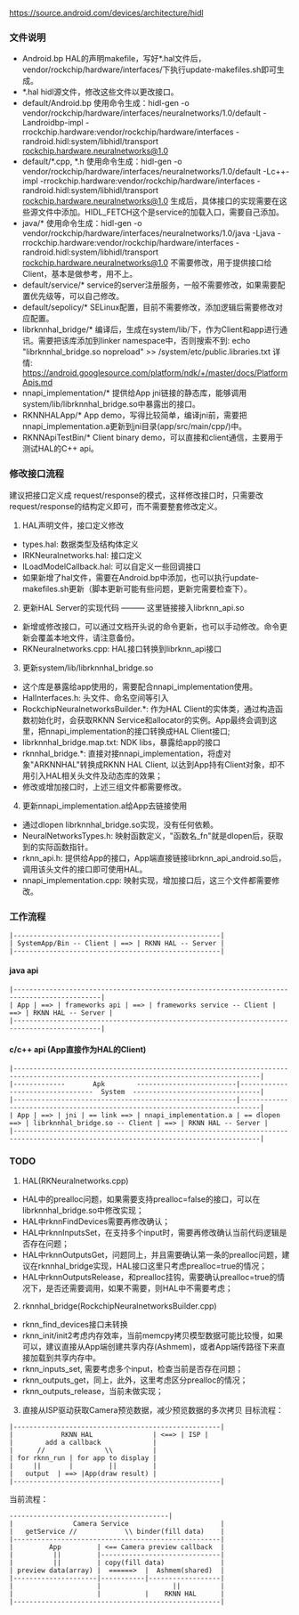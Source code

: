 https://source.android.com/devices/architecture/hidl

### 文件说明

- Android.bp
  HAL的声明makefile，写好*.hal文件后，vendor/rockchip/hardware/interfaces/下执行update-makefiles.sh即可生成。
- *.hal
  hidl源文件，修改这些文件以更改接口。
- default/Android.bp 
  使用命令生成：hidl-gen -o vendor/rockchip/hardware/interfaces/neuralnetworks/1.0/default -Landroidbp-impl -rrockchip.hardware:vendor/rockchip/hardware/interfaces -randroid.hidl:system/libhidl/transport rockchip.hardware.neuralnetworks@1.0
- default/*.cpp, *.h
  使用命令生成：hidl-gen -o vendor/rockchip/hardware/interfaces/neuralnetworks/1.0/default -Lc++-impl -rrockchip.hardware:vendor/rockchip/hardware/interfaces -randroid.hidl:system/libhidl/transport rockchip.hardware.neuralnetworks@1.0
  生成后，具体接口的实现需要在这些源文件中添加。HIDL_FETCH这个是service的加载入口，需要自己添加。
- java/*
  使用命令生成：hidl-gen -o vendor/rockchip/hardware/interfaces/neuralnetworks/1.0/java -Ljava -rrockchip.hardware:vendor/rockchip/hardware/interfaces -randroid.hidl:system/libhidl/transport rockchip.hardware.neuralnetworks@1.0
  不需要修改，用于提供接口给Client，基本是做参考，用不上。
- default/service/*
  service的server注册服务，一般不需要修改，如果需要配置优先级等，可以自己修改。
- default/sepolicy/*
  SELinux配置，目前不需要修改，添加逻辑后需要修改对应配置。
- librknnhal_bridge/*
  编译后，生成在system/lib/下，作为Client和app进行通讯。需要把该库添加到linker namespace中，否则搜索不到: echo "librknnhal_bridge.so nopreload" >> /system/etc/public.libraries.txt
  详情: https://android.googlesource.com/platform/ndk/+/master/docs/PlatformApis.md
- nnapi_implementation/*
  提供给App jni链接的静态库，能够调用system/lib/librknnhal_bridge.so中暴露出的接口。
- RKNNHALApp/*
  App demo，写得比较简单，编译jni前，需要把nnapi_implementation.a更新到jni目录(app/src/main/cpp/)中。
- RKNNApiTestBin/*
  Client binary demo，可以直接和client通信，主要用于测试HAL的C++ api。

### 修改接口流程
建议把接口定义成 request/response的模式，这样修改接口时，只需要改request/response的结构定义即可，而不需要整套修改定义。
1. HAL声明文件，接口定义修改
- types.hal: 数据类型及结构体定义
- IRKNeuralnetworks.hal: 接口定义
- ILoadModelCallback.hal: 可以自定义一些回调接口
- 如果新增了hal文件，需要在Android.bp中添加，也可以执行update-makefiles.sh更新（脚本更新可能有些问题，更新完需要检查下）。

2. 更新HAL Server的实现代码 ——— 这里链接接入librknn_api.so
- 新增或修改接口，可以通过文档开头说的命令更新，也可以手动修改。命令更新会覆盖本地文件，请注意备份。
- RKNeuralnetworks.cpp: HAL接口转换到librknn_api接口

3. 更新system/lib/librknnhal_bridge.so
- 这个库是暴露给app使用的，需要配合nnapi_implementation使用。
- HalInterfaces.h: 头文件、命名空间等引入
- RockchipNeuralnetworksBuilder.*: 作为HAL Client的实体类，通过构造函数初始化时，会获取RKNN Service和allocator的实例。App最终会调到这里，把nnapi_implementation的接口转换成HAL Client接口;
- librknnhal_bridge.map.txt: NDK libs，暴露给app的接口
- rknnhal_bridge.*: 直接对接nnapi_implementation，将虚对象"ARKNNHAL"转换成RKNN HAL Client, 以达到App持有Client对象，却不用引入HAL相关头文件及动态库的效果；
- 修改或增加接口时，上述三组文件都需要修改。

4. 更新nnapi_implementation.a给App去链接使用
- 通过dlopen librknnhal_bridge.so实现，没有任何依赖。
- NeuralNetworksTypes.h: 映射函数定义，"函数名_fn"就是dlopen后，获取到的实际函数指针。
- rknn_api.h: 提供给App的接口，App端直接链接librknn_api_android.so后，调用该头文件的接口即可使用HAL。
- nnapi_implementation.cpp: 映射实现，增加接口后，这三个文件都需要修改。


### 工作流程
```
|----------------------------------------------------|
| SystemApp/Bin -- Client | ==> | RKNN HAL -- Server |
|----------------------------------------------------|
```
#### java api
```
|--------------------------------------------------------------------------------------------|
| App | ==> | frameworks api | ==> | frameworks service -- Client | ==> | RKNN HAL -- Server |
|--------------------------------------------------------------------------------------------|
```
#### c/c++ api (App直接作为HAL的Client)
```
|------------------------------------------------------------------------------------------------------------------------------------|
|-------------       Apk        -------------------------|---------------------------------  System  --------------------------------|
|--------------------------------------------------------|---------------------------------------------------------------------------|
| App | ==> | jni | == link ==> | nnapi_implementation.a | == dlopen ==> | librknnhal_bridge.so -- Client | ==> | RKNN HAL -- Server |
|------------------------------------------------------------------------------------------------------------------------------------|
```
### TODO
1. HAL(RKNeuralnetworks.cpp)
- HAL中的prealloc问题，如果需要支持prealloc=false的接口，可以在librknnhal_bridge.so中修改实现；
- HAL中rknnFindDevices需要再修改确认；
- HAL中rknnInputsSet，在支持多个input时，需要再修改确认当前代码逻辑是否存在问题；
- HAL中rknnOutputsGet，问题同上，并且需要确认第一条的prealloc问题，建议在rknnhal_bridge实现，HAL接口这里只考虑prealloc=true的情况；
- HAL中rknnOutputsRelease，和prealloc挂钩，需要确认prealloc=true的情况下，是否还需要调用，如果不需要，则HAL中不需要考虑；
2. rknnhal_bridge(RockchipNeuralnetworksBuilder.cpp)
- rknn_find_devices接口未转换
- rknn_init/init2考虑内存效率，当前memcpy拷贝模型数据可能比较慢，如果可以，建议直接从App端创建共享内存(Ashmem)，或者App端传路径下来直接加载到共享内存中。
- rknn_inputs_set, 需要考虑多个input，检查当前是否存在问题；
- rknn_outputs_get，同上，此外，这里考虑区分prealloc的情况；
- rknn_outputs_release，当前未做实现；

3. 直接从ISP驱动获取Camera预览数据，减少预览数据的多次拷贝
目标流程：
```
|----------------------------------------------------|
|            RKNN HAL               | <==> | ISP |
|        add a callback             |
|      //               \\          |
| for rknn_run | for app to display |
|     ||       |         ||         |
|   output  | ==> |App(draw result) |
|----------------------------------------------------|
```

当前流程：
```
----------------------------------------|
|               Camera Service                       |
|   getService //            \\ binder(fill data)    |
|----------------------------------------------------|
|         App         | <== Camera preview callback  |
|          ||         |------------------------------|
|          ||         | copy(fill data)              |
| preview data(array) |  ======>  |  Ashmem(shared)  |
|---------------------|-----------|------------------|
|                     |                  ||          |
|                     |           |    RKNN HAL      |
|----------------------------------------------------|
```

